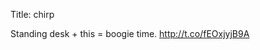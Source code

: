 Title: chirp

Standing desk + this = boogie time. <a href="http://t.co/fEOxjyjB9A">http://t.co/fEOxjyjB9A</a>
